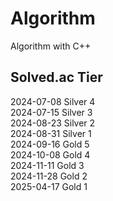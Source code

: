 # Algorithm
Algorithm with C++

## Solved.ac Tier
2024-07-08 Silver 4 <br>
2024-07-15 Silver 3 <br>
2024-08-23 Silver 2 <br>
2024-08-31 Silver 1 <br>
2024-09-16 Gold 5 <br>
2024-10-08 Gold 4 <br>
2024-11-11 Gold 3 <br>
2024-11-28 Gold 2 <br>
2025-04-17 Gold 1 <br>